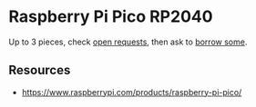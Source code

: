 # Raspberry Pi Pico RP2040
Up to 3 pieces, check [open requests](../../../../issues?q=is%3Aissue+is%3Aopen+%22Raspberry+Pi+Pico+RP2040%22+in%3Atitle), then ask to [borrow some](../../../../issues/new?title=Borrow%20request%20for%20Raspberry+Pi+Pico+RP2040&body=1%20piece%20of%20[this](../blob/main/Hardware/Microcontrollers/Raspberry_Pi_Pico_RP2040.md)%20for%20~2%20weeks.).

## Resources
- https://www.raspberrypi.com/products/raspberry-pi-pico/
